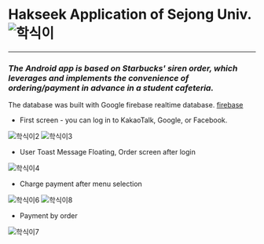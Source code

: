 # Hakseek Application of Sejong Univ. ![학식이](https://user-images.githubusercontent.com/26848932/81166812-1ca81080-8fcf-11ea-975f-5088c4269b10.png)
----------------------------------------------------------------------------------------------
### *The Android app is based on Starbucks' siren order, which leverages and implements the convenience of ordering/payment in advance in a student cafeteria.*
The database was built with Google firebase realtime database. [firebase](https://firebase.google.com/docs/database?hl=ko)

* First screen - you can log in to KakaoTalk, Google, or Facebook.

![학식이2](https://user-images.githubusercontent.com/26848932/81167314-fcc51c80-8fcf-11ea-8b02-19ab0ba334ce.png) ![학식이3](https://user-images.githubusercontent.com/26848932/81167903-fbe0ba80-8fd0-11ea-9462-79d60f2441ea.png)


* User Toast Message Floating, Order screen after login

![학식이4](https://user-images.githubusercontent.com/26848932/81167895-f97e6080-8fd0-11ea-87f4-ae9353735fd9.png)


* Charge payment after menu selection

![학식이6](https://user-images.githubusercontent.com/26848932/81167899-faaf8d80-8fd0-11ea-8f76-8ec070b762e4.png)
![학식이8](https://user-images.githubusercontent.com/26848932/81167902-fb482400-8fd0-11ea-84be-0033af114781.png)


* Payment by order

![학식이7](https://user-images.githubusercontent.com/26848932/81167900-fb482400-8fd0-11ea-986c-626a52bf0cc0.png)





